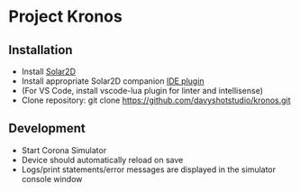 # Project Kronos

## Installation
- Install [Solar2D](https://solar2d.com/)
- Install appropriate Solar2D companion [IDE plugin](https://docs.coronalabs.com/guide/programming/01/index.html)
- (For VS Code, install vscode-lua plugin for linter and intellisense)
- Clone repository: git clone https://github.com/davyshotstudio/kronos.git

## Development
- Start Corona Simulator
- Device should automatically reload on save
- Logs/print statements/error messages are displayed in the simulator console window
